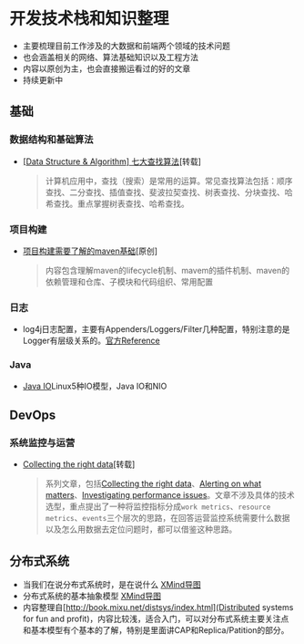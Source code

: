 # 开发技术栈和知识整理
* 主要梳理目前工作涉及的大数据和前端两个领域的技术问题
* 也会涵盖相关的网络、算法基础知识以及工程方法
* 内容以原创为主，也会直接搬运看过的好的文章
* 持续更新中



## 基础

### 数据结构和基础算法
* [[Data Structure & Algorithm] 七大查找算法](http://www.cnblogs.com/maybe2030/p/4715035.html#top)[转载]

  > 计算机应用中，查找（搜索）是常用的运算。常见查找算法包括：顺序查找、二分查找、插值查找、斐波拉契查找、树表查找、分块查找、哈希查找。重点掌握树表查找、哈希查找。


### 项目构建

* [项目构建需要了解的maven基础](./basics/maven-intro.md)[原创]

  > 内容包含理解maven的lifecycle机制、mavem的插件机制、maven的依赖管理和仓库、子模块和代码组织、常用配置

### 日志

* log4j日志配置，主要有Appenders/Loggers/Filter几种配置，特别注意的是Logger有层级关系的。[官方Reference](https://logging.apache.org/log4j/2.x/manual/configuration.html)

### Java

* [Java IO](./basics/java-io.md)Linux5种IO模型，Java IO和NIO

## DevOps

### 系统监控与运营
* [Collecting the right data](https://www.datadoghq.com/blog/monitoring-101-collecting-data/)[转载]
  > 系列文章，包括[Collecting the right data](https://www.datadoghq.com/blog/monitoring-101-collecting-data/)、[Alerting on what matters](https://www.datadoghq.com/blog/monitoring-101-alerting/)、[Investigating performance issues](https://www.datadoghq.com/blog/monitoring-101-investigation/)。文章不涉及具体的技术选型，重点提出了一种将监控指标分成`work metrics`、`resource metrics`、`events`三个层次的思路，在回答运营监控系统需要什么数据以及怎么用数据去定位问题时，都可以借鉴这种思路。

## 分布式系统
* 当我们在说分布式系统时，是在说什么 [XMind导图](./distributed_system)
* 分布式系统的基本抽象模型 [XMind导图](./distributed_system)
* 内容整理自[http://book.mixu.net/distsys/index.html](Distributed systems for fun and profit)，内容比较浅，适合入门，可以对分布式系统主要关注点和基本模型有个基本的了解，特别是里面讲CAP和Replica/Patition的部分。
